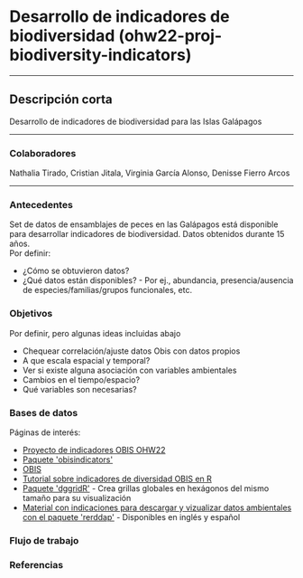 # Desarrollo de indicadores de biodiversidad (ohw22-proj-biodiversity-indicators)
---
## Descripción corta  
Desarrollo de indicadores de biodiversidad para las Islas Galápagos

---
### Colaboradores
Nathalia Tirado, Cristian Jitala, Virginia García Alonso, Denisse Fierro Arcos

---
### Antecedentes
Set de datos de ensamblajes de peces en las Galápagos está disponible para desarrollar indicadores de biodiversidad. Datos obtenidos durante 15 años.  
Por definir:
* ¿Cómo se obtuvieron datos?
* ¿Qué datos están disponibles? - Por ej., abundancia, presencia/ausencia de especies/familias/grupos funcionales, etc. 

### Objetivos
Por definir, pero algunas ideas incluidas abajo
* Chequear correlación/ajuste datos Obis con datos propios
* A que escala espacial y temporal?
* Ver si existe alguna asociación con variables ambientales
* Cambios en el tiempo/espacio?
* Qué variables son necesarias?

### Bases de datos
Páginas de interés:
* [Proyecto de indicadores OBIS OHW22](https://github.com/oceanhackweek/discussions/discussions/4)
* [Paquete 'obisindicators'](https://github.com/marinebon/obisindicators)
* [OBIS](https://obis.org/indicators/)
* [Tutorial sobre indicadores de diversidad OBIS en R](https://iobis.github.io/notebook-diversity-indicators/#read-the-occurrence-data)
* [Paquete 'dggridR'](https://github.com/r-barnes/dggridR/) - Crea grillas globales en hexágonos del mismo tamaño para su visualización
* [Material con indicaciones para descargar y vizualizar datos ambientales con el paquete 'rerddap'](https://github.com/virginiagarciaalonso/useR_2022_sst) - Disponibles en inglés y español

### Flujo de trabajo

### Referencias
